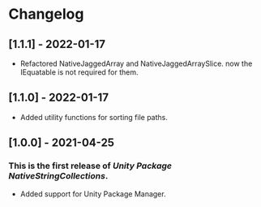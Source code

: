 # Changelog

## [1.1.1] - 2022-01-17
- Refactored NativeJaggedArray<T> and NativeJaggedArraySlice<T>. now the IEquatable<T> is not required for them.

## [1.1.0] - 2022-01-17
- Added utility functions for sorting file paths.

## [1.0.0] - 2021-04-25
### This is the first release of *Unity Package NativeStringCollections*.
- Added support for Unity Package Manager.
